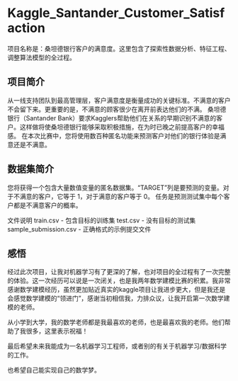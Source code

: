 # Kaggle_Santander_Customer_Satisfaction
项目名称是：桑坦德银行客户的满意度。这里包含了探索性数据分析、特征工程、调整算法模型的全过程。
## 项目简介
从一线支持团队到最高管理层，客户满意度是衡量成功的关键标准。不满意的客户不会留下来。更重要的是，不满意的顾客很少在离开前表达他们的不满。
桑坦德银行（Santander Bank）要求Kagglers帮助他们在关系的早期识别不满意的客户。这样做将使桑坦德银行能够采取积极措施，在为时已晚之前提高客户的幸福感。
在本次比赛中，您将使用数百种匿名功能来预测客户对他们的银行体验是满意还是不满意。
## 数据集简介
您将获得一个包含大量数值变量的匿名数据集。“TARGET”列是要预测的变量。对于不满意的客户，它等于 1，对于满意的客户等于 0。
任务是预测测试集中每个客户都是不满意客户的概率。

文件说明
train.csv - 包含目标的训练集
test.csv - 没有目标的测试集
sample_submission.csv - 正确格式的示例提交文件
## 感悟
经过此次项目，让我对机器学习有了更深的了解，也对项目的全过程有了一次完整的体验。这一次经历可以说是一次闭关，也是我两年数学建模比赛的积累。我非常感谢数学建模经历，虽然更加贴近真实的kaggle项目让我进步更大，但是我还是会感觉数学建模的“领进门”，感谢当初相信我，力排众议，让我开启第一次数学建模的老师。

从小学到大学，我的数学老师都是我最喜欢的老师，也是最喜欢我的老师。他们帮助了我很多，这里表示祝福！

最后希望未来我能成为一名机器学习工程师，或者别的有关于机器学习/数据科学的工作。

也希望自己能实现自己的数学梦。
